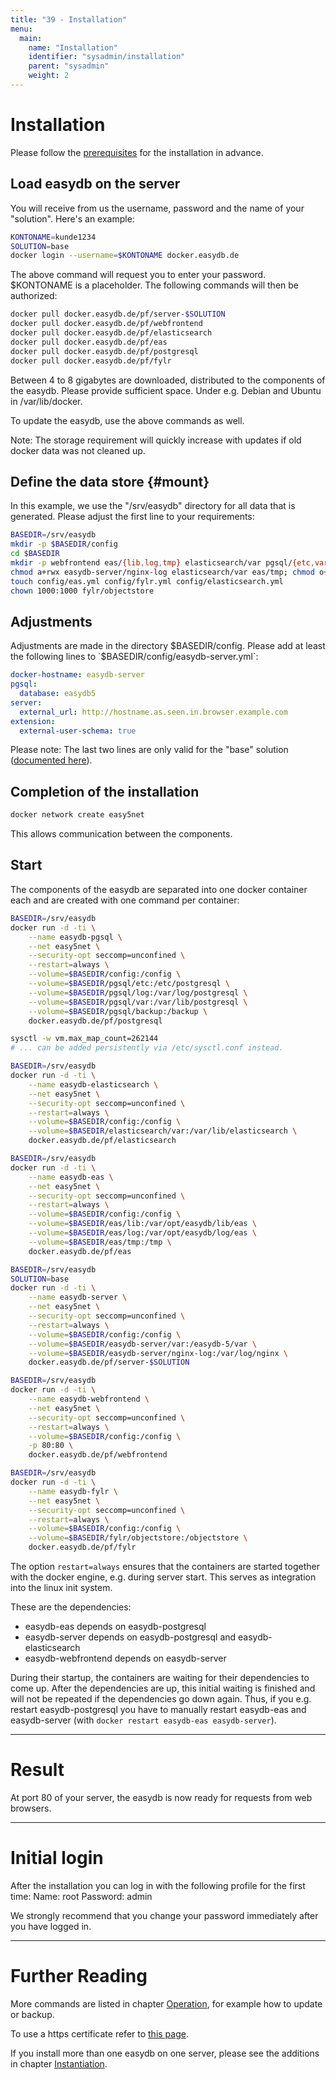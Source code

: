 ```yaml
---
title: "39 - Installation"
menu:
  main:
    name: "Installation"
    identifier: "sysadmin/installation"
    parent: "sysadmin"
    weight: 2
---
```

# Installation

Please follow the [prerequisites](../requirements) for the installation in advance.

## Load easydb on the server

You will receive from us the username, password and the name of your "solution". Here's an example:

```bash
KONTONAME=kunde1234
SOLUTION=base
docker login --username=$KONTONAME docker.easydb.de
```

The above command will request you to enter your password. $KONTONAME is a placeholder. The following commands will then be authorized:

```bash
docker pull docker.easydb.de/pf/server-$SOLUTION
docker pull docker.easydb.de/pf/webfrontend
docker pull docker.easydb.de/pf/elasticsearch
docker pull docker.easydb.de/pf/eas
docker pull docker.easydb.de/pf/postgresql
docker pull docker.easydb.de/pf/fylr
```

Between 4 to 8 gigabytes are downloaded, distributed to the components of the easydb.
Please provide sufficient space. Under e.g. Debian and Ubuntu in /var/lib/docker.

To update the easydb, use the above commands as well.

Note: The storage requirement will quickly increase with updates if old docker data was not cleaned up.

## Define the data store {#mount}

In this example, we use the "/srv/easydb" directory for all data that is generated. Please adjust the first line to your requirements:

```bash
BASEDIR=/srv/easydb
mkdir -p $BASEDIR/config
cd $BASEDIR
mkdir -p webfrontend eas/{lib,log,tmp} elasticsearch/var pgsql/{etc,var,log,backup} easydb-server/{nginx-log,var} fylr/objectstore
chmod a+rwx easydb-server/nginx-log elasticsearch/var eas/tmp; chmod o+t eas/tmp
touch config/eas.yml config/fylr.yml config/elasticsearch.yml
chown 1000:1000 fylr/objectstore
```

## Adjustments

Adjustments are made in the directory $BASEDIR/config. Please add at least the following lines to `$BASEDIR/config/easydb-server.yml`:

```yaml
docker-hostname: easydb-server
pgsql:
  database: easydb5
server:
  external_url: http://hostname.as.seen.in.browser.example.com
extension:
  external-user-schema: true
```

Please note: The last two lines are only valid for the "base" solution ([documented here](../../solutions/base)).

## Completion of the installation

```bash
docker network create easy5net
```

This allows communication between the components.


## Start

The components of the easydb are separated into one docker container each and are created with one command per container:

```bash
BASEDIR=/srv/easydb
docker run -d -ti \
    --name easydb-pgsql \
    --net easy5net \
    --security-opt seccomp=unconfined \
    --restart=always \
    --volume=$BASEDIR/config:/config \
    --volume=$BASEDIR/pgsql/etc:/etc/postgresql \
    --volume=$BASEDIR/pgsql/log:/var/log/postgresql \
    --volume=$BASEDIR/pgsql/var:/var/lib/postgresql \
    --volume=$BASEDIR/pgsql/backup:/backup \
    docker.easydb.de/pf/postgresql
```

```bash
sysctl -w vm.max_map_count=262144
# ... can be added persistently via /etc/sysctl.conf instead.

BASEDIR=/srv/easydb
docker run -d -ti \
    --name easydb-elasticsearch \
    --net easy5net \
    --security-opt seccomp=unconfined \
    --restart=always \
    --volume=$BASEDIR/config:/config \
    --volume=$BASEDIR/elasticsearch/var:/var/lib/elasticsearch \
    docker.easydb.de/pf/elasticsearch
```

```bash
BASEDIR=/srv/easydb
docker run -d -ti \
    --name easydb-eas \
    --net easy5net \
    --security-opt seccomp=unconfined \
    --restart=always \
    --volume=$BASEDIR/config:/config \
    --volume=$BASEDIR/eas/lib:/var/opt/easydb/lib/eas \
    --volume=$BASEDIR/eas/log:/var/opt/easydb/log/eas \
    --volume=$BASEDIR/eas/tmp:/tmp \
    docker.easydb.de/pf/eas
```

```bash
BASEDIR=/srv/easydb
SOLUTION=base
docker run -d -ti \
    --name easydb-server \
    --net easy5net \
    --security-opt seccomp=unconfined \
    --restart=always \
    --volume=$BASEDIR/config:/config \
    --volume=$BASEDIR/easydb-server/var:/easydb-5/var \
    --volume=$BASEDIR/easydb-server/nginx-log:/var/log/nginx \
    docker.easydb.de/pf/server-$SOLUTION
```

```bash
BASEDIR=/srv/easydb
docker run -d -ti \
    --name easydb-webfrontend \
    --net easy5net \
    --security-opt seccomp=unconfined \
    --restart=always \
    --volume=$BASEDIR/config:/config \
    -p 80:80 \
    docker.easydb.de/pf/webfrontend
```

```bash
BASEDIR=/srv/easydb
docker run -d -ti \
    --name easydb-fylr \
    --net easy5net \
    --security-opt seccomp=unconfined \
    --restart=always \
    --volume=$BASEDIR/config:/config \
    --volume=$BASEDIR/fylr/objectstore:/objectstore \
    docker.easydb.de/pf/fylr
```

The option `restart=always` ensures that the containers are started together with the docker engine, e.g. during server start. This serves as integration into the linux init system.

These are the dependencies:

* easydb-eas depends on easydb-postgresql
* easydb-server depends on easydb-postgresql and easydb-elasticsearch
* easydb-webfrontend depends on easydb-server

During their startup, the containers are waiting for their dependencies to come up. After the dependencies are up, this initial waiting is finished and will not be repeated if the dependencies go down again. Thus, if you e.g. restart easydb-postgresql you have to manually restart easydb-eas and easydb-server (with `docker restart easydb-eas easydb-server`).

---

# Result

At port 80 of your server, the easydb is now ready for requests from web browsers.

---

# Initial login

After the installation you can log in with the following profile for the first time:
Name: root
Password: admin 

We strongly recommend that you change your password immediately after you have logged in.

---

# Further Reading

More commands are listed in chapter [Operation](../betrieb), for example how to update or backup.

To use a https certificate refer to [this page](../konfiguration/recipes/https/).

If you install more than one easydb on one server, please see the additions in chapter [Instantiation](instances).

